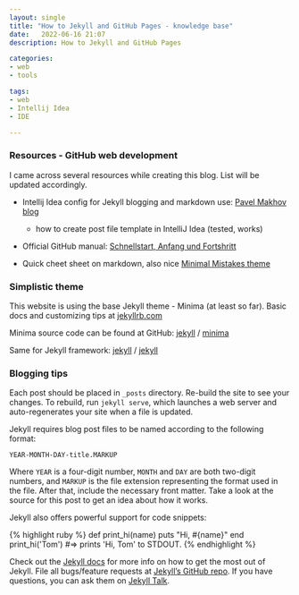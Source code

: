 ```yaml
---
layout: single
title: "How to Jekyll and GitHub Pages - knowledge base"
date:   2022-06-16 21:07
description: How to Jekyll and GitHub Pages

categories:
- web
- tools

tags:
- web
- Intellij Idea
- IDE

---
```


### Resources - GitHub web development

I came across several resources while creating this blog.
List will be updated accordingly.

- Intellij Idea config for Jekyll blogging and markdown use:
[Pavel Makhov blog](https://pavelmakhov.com/2017/11/idea-for-jekyll-blogging/)
  - how to create post file template in IntelliJ Idea (tested, works)

- Official GitHub manual:
 [Schnellstart, Anfang und Fortshritt](https://docs.github.com/en/pages/quickstart)

- Quick cheet sheet on markdown, also nice [Minimal Mistakes theme](https://thinkreen.github.io/markdown/markdown-cheatsheets/)

### Simplistic theme

This website is using the base Jekyll theme - Minima (at least so far). 
Basic docs and customizing tips at [jekyllrb.com](https://jekyllrb.com/)

Minima source code can be found at GitHub:
[jekyll][jekyll-organization] /
[minima](https://github.com/jekyll/minima)

Same for Jekyll framework:
[jekyll][jekyll-organization] /
[jekyll](https://github.com/jekyll/jekyll)


[jekyll-organization]: https://github.com/jekyll

### Blogging tips

Each post should be placed in `_posts` directory. Re-build the site to see your changes. 
To rebuild, run `jekyll serve`, which launches a web server and auto-regenerates your site when a file is updated.

Jekyll requires blog post files to be named according to the following format:

`YEAR-MONTH-DAY-title.MARKUP`

Where `YEAR` is a four-digit number, `MONTH` and `DAY` are both two-digit numbers, and `MARKUP` is the file extension representing the format used in the file. After that, include the necessary front matter. Take a look at the source for this post to get an idea about how it works.

Jekyll also offers powerful support for code snippets:

{% highlight ruby %}
def print_hi(name)
puts "Hi, #{name}"
end
print_hi('Tom')
#=> prints 'Hi, Tom' to STDOUT.
{% endhighlight %}

Check out the [Jekyll docs][jekyll-docs] for more info on how to get the most out of Jekyll. File all bugs/feature requests at [Jekyll’s GitHub repo][jekyll-gh]. If you have questions, you can ask them on [Jekyll Talk][jekyll-talk].

[jekyll-docs]: https://jekyllrb.com/docs/home
[jekyll-gh]:   https://github.com/jekyll/jekyll
[jekyll-talk]: https://talk.jekyllrb.com/